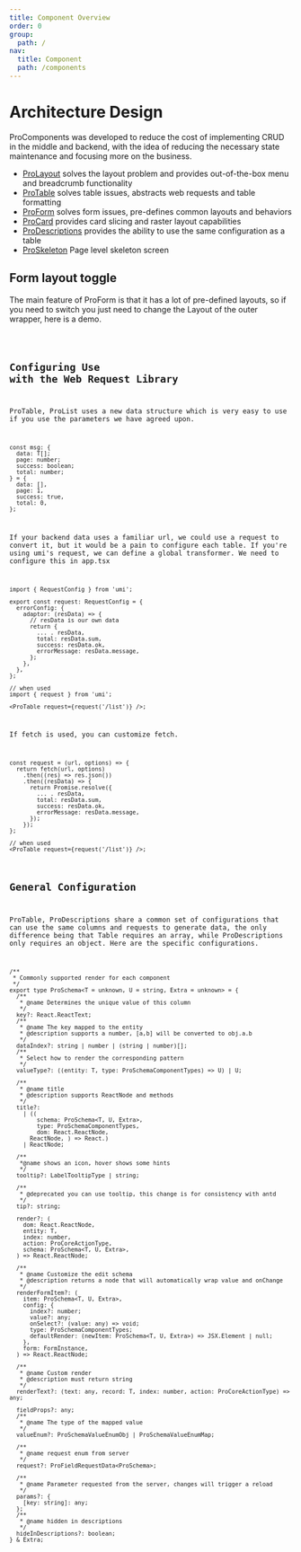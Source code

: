 ```yaml
---
title: Component Overview
order: 0
group:
  path: /
nav:
  title: Component
  path: /components
---
```


# Architecture Design

ProComponents was developed to reduce the cost of implementing CRUD in the middle and backend, with the idea of reducing the necessary state maintenance and focusing more on the business.

- [ProLayout](/components/layout) solves the layout problem and provides out-of-the-box menu and breadcrumb functionality
- [ProTable](/components/table) solves table issues, abstracts web requests and table formatting
- [ProForm](/components/form) solves form issues, pre-defines common layouts and behaviors
- [ProCard](/components/card) provides card slicing and raster layout capabilities
- [ProDescriptions](/components/descriptions) provides the ability to use the same configuration as a table
- [ProSkeleton](/components/skeleton) Page level skeleton screen

## Form layout toggle

The main feature of ProForm is that it has a lot of pre-defined layouts, so if you need to switch you just need to change the Layout of the outer wrapper, here is a demo.

<code src="../packages/form/src/demos/layout-change.tsx">

## Configuring Use with the Web Request Library

ProTable, ProList uses a new data structure which is very easy to use if you use the parameters we have agreed upon.

```tsx | pure
const msg: {
  data: T[];
  page: number;
  success: boolean;
  total: number;
} = {
  data: [],
  page: 1,
  success: true,
  total: 0,
};
```

If your backend data uses a familiar url, we could use a request to convert it, but it would be a pain to configure each table. If you're using umi's request, we can define a global transformer. We need to configure this in app.tsx

```tsx | pure
import { RequestConfig } from 'umi';

export const request: RequestConfig = {
  errorConfig: {
    adaptor: (resData) => {
      // resData is our own data
      return {
        ... . resData,
        total: resData.sum,
        success: resData.ok,
        errorMessage: resData.message,
      };
    },
  },
};

// when used
import { request } from 'umi';

<ProTable request={request('/list')} />;
```

If fetch is used, you can customize fetch.

```tsx | pure
const request = (url, options) => {
  return fetch(url, options)
    .then((res) => res.json())
    .then((resData) => {
      return Promise.resolve({
        ... . resData,
        total: resData.sum,
        success: resData.ok,
        errorMessage: resData.message,
      });
    });
};

// when used
<ProTable request={request('/list')} />;
```

## General Configuration

ProTable, ProDescriptions share a common set of configurations that can use the same columns and requests to generate data, the only difference being that Table requires an array, while ProDescriptions only requires an object. Here are the specific configurations.

```tsx | pure
/**
 * Commonly supported render for each component
 */
export type ProSchema<T = unknown, U = string, Extra = unknown> = {
  /**
   * @name Determines the unique value of this column
   */
  key?: React.ReactText;
  /**
   * @name The key mapped to the entity
   * @description supports a number, [a,b] will be converted to obj.a.b
   */
  dataIndex?: string | number | (string | number)[];
  /**
   * Select how to render the corresponding pattern
   */
  valueType?: ((entity: T, type: ProSchemaComponentTypes) => U) | U;

  /**
   * @name title
   * @description supports ReactNode and methods
   */
  title?:
    | ((
        schema: ProSchema<T, U, Extra>,
        type: ProSchemaComponentTypes,
        dom: React.ReactNode,
      ReactNode, ) => React.)
    | ReactNode;

  /**
   *@name shows an icon, hover shows some hints
   */
  tooltip?: LabelTooltipType | string;

  /**
   * @deprecated you can use tooltip, this change is for consistency with antd
   */
  tip?: string;

  render?: (
    dom: React.ReactNode,
    entity: T,
    index: number,
    action: ProCoreActionType,
    schema: ProSchema<T, U, Extra>,
  ) => React.ReactNode;

  /**
   * @name Customize the edit schema
   * @description returns a node that will automatically wrap value and onChange
   */
  renderFormItem?: (
    item: ProSchema<T, U, Extra>,
    config: {
      index?: number;
      value?: any;
      onSelect?: (value: any) => void;
      type: ProSchemaComponentTypes;
      defaultRender: (newItem: ProSchema<T, U, Extra>) => JSX.Element | null;
    },
    form: FormInstance,
  ) => React.ReactNode;

  /**
   * @name Custom render
   * @description must return string
   */
  renderText?: (text: any, record: T, index: number, action: ProCoreActionType) => any;

  fieldProps?: any;
  /**
   * @name The type of the mapped value
   */
  valueEnum?: ProSchemaValueEnumObj | ProSchemaValueEnumMap;

  /**
   * @name request enum from server
   */
  request?: ProFieldRequestData<ProSchema>;

  /**
   * @name Parameter requested from the server, changes will trigger a reload
   */
  params?: {
    [key: string]: any;
  };
  /**
   * @name hidden in descriptions
   */
  hideInDescriptions?: boolean;
} & Extra;
```
